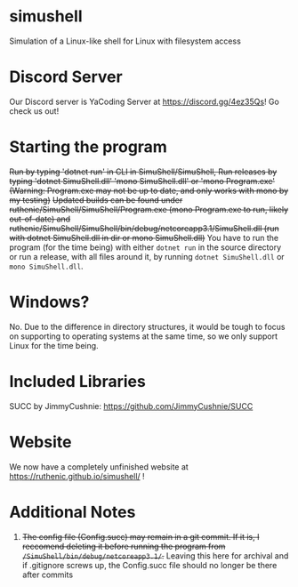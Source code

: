 # simushell
Simulation of a Linux-like shell for Linux with filesystem access

# Discord Server
Our Discord server is YaCoding Server at https://discord.gg/4ez35Qs! Go check us out!

# Starting the program
~~Run by typing 'dotnet run' in CLI in SimuShell/SimuShell, Run releases by typing 'dotnet SimuShell.dll' 'mono SimuShell.dll' or 'mono Program.exe' (Warning: Program.exe may not be up to date, and only works with mono by my testing)~~
~~Updated builds can be found under ruthenic/SimuShell/SimuShell/Program.exe (mono Program.exe to run, likely out-of-date) and ruthenic/SimuShell/SimuShell/bin/debug/netcoreapp3.1/SimuShell.dll (run with dotnet SimuShell.dll in dir or mono SimuShell.dll)~~
You have to run the program (for the time being) with either `dotnet run` in the source directory or run a release, with all files around it, by running `dotnet SimuShell.dll` or `mono SimuShell.dll`.

# Windows?
No.
Due to the difference in directory structures, it would be tough to focus on supporting to operating systems at the same time, so we only support Linux for the time being.

# Included Libraries
SUCC by JimmyCushnie: https://github.com/JimmyCushnie/SUCC  

# Website
We now have a completely unfinished website at https://ruthenic.github.io/simushell/ ! 

# Additional Notes
1. ~~The config file (Config.succ) may remain in a git commit. If it is, I reccomend deleting it before running the program from `/SimuShell/bin/debug/netcoreapp3.1/`.~~ Leaving this here for archival and if .gitignore screws up, the Config.succ file should no longer be there after commits
